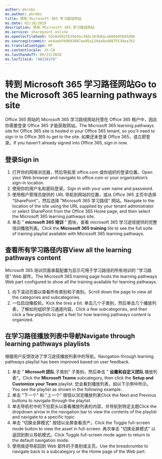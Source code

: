 ```yaml
---
author: pkrebs
ms.author: pkrebs
title: 转到 Microsoft 365 学习路径网站
ms.date: 02/18/2019
description: 转到 Microsoft 365 学习路径网站
ms.service: sharepoint online
ms.openlocfilehash: 5d102092f639e91c39dc163b0acab004d5605d86
ms.sourcegitcommit: ee4aebf60893887ae95a1294a9ad8975539ea762
ms.translationtype: MT
ms.contentlocale: zh-CN
ms.lasthandoff: 09/23/2020
ms.locfileid: "48234374"
---
```

# <a name="go-to-the-microsoft-365-learning-pathways-site"></a><span data-ttu-id="e7fd9-103">转到 Microsoft 365 学习路径网站</span><span class="sxs-lookup"><span data-stu-id="e7fd9-103">Go to the Microsoft 365 learning pathways site</span></span>

<span data-ttu-id="e7fd9-104">Office 365 网站的 Microsoft 365 学习路径网站托管在 Office 365 租户中，因此你需要登录 Office 365 才能获取网站。</span><span class="sxs-lookup"><span data-stu-id="e7fd9-104">The Microsoft 365 learning pathways site for Office 365 site is hosted in your Office 365 tenant, so you'll need to sign in to Office 365 to get to the site.</span></span> <span data-ttu-id="e7fd9-105">如果还未登录 Office 365，请立即登录。</span><span class="sxs-lookup"><span data-stu-id="e7fd9-105">If you haven’t already signed into Office 365, sign in now.</span></span> 

## <a name="sign-in"></a><span data-ttu-id="e7fd9-106">登录</span><span class="sxs-lookup"><span data-stu-id="e7fd9-106">Sign in</span></span>  

1.  <span data-ttu-id="e7fd9-107">打开你的网络浏览器，然后导航至 office.com 或你组织的登录位置。</span><span class="sxs-lookup"><span data-stu-id="e7fd9-107">Open your Web browser and navigate to office.com or your organization’s sign-in location.</span></span> 
2.  <span data-ttu-id="e7fd9-108">使用你的用户名和密码登录。</span><span class="sxs-lookup"><span data-stu-id="e7fd9-108">Sign in with your user name and password.</span></span>
3.  <span data-ttu-id="e7fd9-109">使用租户管理员提供的 URL 导航到网站的位置，或从 Office 365 主页中选择 "SharePoint"，然后选择 "Microsoft 365 学习路径" 网站。</span><span class="sxs-lookup"><span data-stu-id="e7fd9-109">Navigate to the location of the site using the URL supplied by your tenant administrator or select SharePoint from the Office 365 Home page, and then select the Microsoft 365 learning pathways site.</span></span> 
5. <span data-ttu-id="e7fd9-110">单击 " **microsoft 365 培训** " 图块，查看 microsoft 365 学习途径提供的完整培训播放列表。</span><span class="sxs-lookup"><span data-stu-id="e7fd9-110">Click the **Microsoft 365 training** tile to see the full suite of training playlist available with Microsoft 365 learning pathways.</span></span> 

## <a name="view-all-the-learning-pathways-content"></a><span data-ttu-id="e7fd9-111">查看所有学习路径内容</span><span class="sxs-lookup"><span data-stu-id="e7fd9-111">View all the learning pathways content</span></span>
<span data-ttu-id="e7fd9-112">Microsoft 365 培训页面承载配置为显示可用于学习路径的所有培训的 "学习路径" Web 部件。</span><span class="sxs-lookup"><span data-stu-id="e7fd9-112">The Microsoft 365 training page hosts the learning pathways Web part configured to show all the training available for learning pathways.</span></span> 

1. <span data-ttu-id="e7fd9-113">向下滚动页面以查看所有类别和子类别。</span><span class="sxs-lookup"><span data-stu-id="e7fd9-113">Scroll down the page to view all the categories and subcategories.</span></span>
2. <span data-ttu-id="e7fd9-114">一位启动橡胶轮。</span><span class="sxs-lookup"><span data-stu-id="e7fd9-114">Kick the tires a bit.</span></span> <span data-ttu-id="e7fd9-115">单击几个子类别，然后单击几个播放列表，了解如何组织学习通道内容。</span><span class="sxs-lookup"><span data-stu-id="e7fd9-115">Click a few subcategories, and then click a few playlists to get a feel for how learning pathways content is organized.</span></span> 

## <a name="navigate-through-learning-pathways-playlists"></a><span data-ttu-id="e7fd9-116">在学习路径播放列表中导航</span><span class="sxs-lookup"><span data-stu-id="e7fd9-116">Navigate through learning pathways playlists</span></span>
<span data-ttu-id="e7fd9-117">根据用户反馈改进了学习途径播放列表中的导航。</span><span class="sxs-lookup"><span data-stu-id="e7fd9-117">Navigation through learning pathways playlist has been improved based on user feedback.</span></span> 

1. <span data-ttu-id="e7fd9-118">单击 " **Microsoft 团队** 子类别" 子类别，然后单击 " **设置和自定义团队** 播放列表"。</span><span class="sxs-lookup"><span data-stu-id="e7fd9-118">Click the **Microsoft Teams** subcategory, then click the **Setup and Customize your Team** playlist.</span></span> <span data-ttu-id="e7fd9-119">您会看到播放列表，如以下示例中所示。</span><span class="sxs-lookup"><span data-stu-id="e7fd9-119">You see the playlist as shown in the following example.</span></span>
2. <span data-ttu-id="e7fd9-120">单击 "下一个" 和 "上一个" 按钮以浏览播放列表</span><span class="sxs-lookup"><span data-stu-id="e7fd9-120">Click the Next and Previous buttons to navigate through the playlist</span></span>
3. <span data-ttu-id="e7fd9-121">单击导航栏中的下拉箭头以查看播放列表的内容，并导航到特定主题</span><span class="sxs-lookup"><span data-stu-id="e7fd9-121">Click the dropdown arrow in the navigation bar to view the contents of the playlist and navigate to a specific topic</span></span>
4. <span data-ttu-id="e7fd9-122">单击 "切换全屏模式" 按钮以全屏查看资产。</span><span class="sxs-lookup"><span data-stu-id="e7fd9-122">Click the Toggle full-screen mode button to view the asset in full-screen.</span></span> <span data-ttu-id="e7fd9-123">再次单击 "切换全屏模式" 以返回到默认导航模式。</span><span class="sxs-lookup"><span data-stu-id="e7fd9-123">Click Toggle full-screen mode again to return to the default navigation mode.</span></span>
5. <span data-ttu-id="e7fd9-124">使用痕迹导航回到 Web 部件的子类别或主页。</span><span class="sxs-lookup"><span data-stu-id="e7fd9-124">Use the breadcrumbs to navigate back to a subcategory or the Home page of the Web part.</span></span>  

